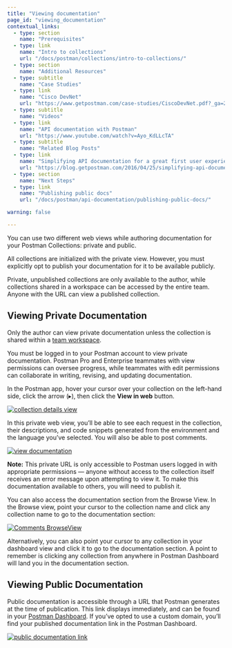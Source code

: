 ```yaml
---
title: "Viewing documentation"
page_id: "viewing_documentation"
contextual_links:
  - type: section
    name: "Prerequisites"
  - type: link
    name: "Intro to collections"
    url: "/docs/postman/collections/intro-to-collections/"
  - type: section
    name: "Additional Resources"
  - type: subtitle
    name: "Case Studies"
  - type: link
    name: "Cisco DevNet"
    url: "https://www.getpostman.com/case-studies/CiscoDevNet.pdf?_ga=2.200107496.754547870.1571851340-1454169035.1570491567"
  - type: subtitle
    name: "Videos"
  - type: link
    name: "API documentation with Postman"
    url: "https://www.youtube.com/watch?v=Ayo_KdLLcTA"
  - type: subtitle
    name: "Related Blog Posts"
  - type: link
    name: "Simplifying API documentation for a great first user experience"
    url: "https://blog.getpostman.com/2016/04/25/simplifying-api-documentation-for-a-great-first-user-experience/?_ga=2.202532055.754547870.1571851340-1454169035.1570491567"
  - type: section
    name: "Next Steps"
  - type: link
    name: "Publishing public docs"
    url: "/docs/postman/api-documentation/publishing-public-docs/"

warning: false

---
```

You can use two different web views while authoring documentation for your Postman Collections: private and public.

All collections are initialized with the private view. However, you must explicitly opt to publish your documentation for it to be available publicly.

Private, unpublished collections are only available to the author, while collections shared in a workspace can be accessed by the entire team. Anyone with the URL can view a published collection.

## Viewing Private Documentation

Only the author can view private documentation unless the collection is shared within a [team workspace](/docs/postman/workspaces/intro-to-workspaces/).

You must be logged in to your Postman account to view private documentation. Postman Pro and Enterprise teammates with view permissions can oversee progress, while teammates with edit permissions can collaborate in writing, revising, and updating documentation.

In the Postman app, hover your cursor over your collection on the left-hand side, click the arrow (&#9656;), then click the **View in web** button.

[![collection details view](https://assets.postman.com/postman-docs/API_Docs_ViewinWeb.png)](https://assets.postman.com/postman-docs/API_Docs_ViewinWeb.png)

In this private web view, you’ll be able to see each request in the collection, their descriptions, and code snippets generated from the environment and the language you’ve selected. You will also be able to post comments.

[![view documentation](https://assets.postman.com/postman-docs/WS-docs-viewing.png)](https://assets.postman.com/postman-docs/WS-docs-viewing.png)

**Note:** This private URL is only accessible to Postman users logged in with appropriate permissions — anyone without access to the collection itself receives an error message upon attempting to view it. To make this documentation available to others, you will need to publish it.

You can also access the documentation section from the Browse View. In the Browse view, point your cursor to the collection name and click any collection name to go to the documentation section:

[![Comments BrowseView](https://assets.postman.com/postman-docs/Comments-Browse-View.png)](https://assets.postman.com/postman-docs/Comments-Browse-View.png)

Alternatively, you can also point your cursor to any collection in your dashboard view and click it to go to the documentation section. A point to remember is clicking any collection from anywhere in Postman Dashboard will land you in the documentation section.

## Viewing Public Documentation

Public documentation is accessible through a URL that Postman generates at the time of publication. This link displays immediately, and can be found in your [Postman Dashboard](https://go.postman.co/). If you’ve opted to use a custom domain, you’ll find your published documentation link in the Postman Dashboard.

[![public documentation link](https://assets.postman.com/postman-docs/WS-docs-public-view.png)](https://assets.postman.com/postman-docs/WS-docs-public-view.png)
